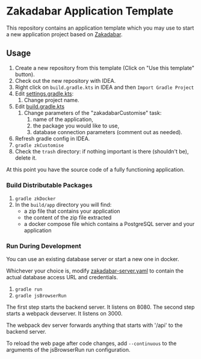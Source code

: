 # Zakadabar Application Template

This repository contains an application template which you may use to start a new application project based on [Zakadabar](https://github.com/spxbhuhb/zakadabar-stack).

## Usage

1. Create a new repository from this template (Click on "Use this template" button).
1. Check out the new repository with IDEA.
1. Right click on `build.gradle.kts` in IDEA and then `Import Gradle Project`
1. Edit [settings.gradle.kts](settings.gradle.kts):
    1. Change project name.
1. Edit [build.gradle.kts](build.gradle.kts)
    1. Change parameters of the "zakadabarCustomise" task:
        1. name of the application,
        1. the package you would like to use,
        1. database connection parameters (comment out as needed).
1. Refresh gradle config in IDEA.
1. `gradle zkCustomise`
1. Check the `trash` directory: if nothing important is there (shouldn't be), delete it.

At this point you have the source code of a fully functioning application.

### Build Distributable Packages

1. `gradle zkDocker`
1. In the `build/app` directory you will find:
    * a zip file that contains your application
    * the content of the zip file extracted
    * a docker compose file which contains a PostgreSQL server and your application

### Run During Development

You can use an existing database server or start a new one in docker.

Whichever your choice is, modify [zakadabar-server.yaml](template/app/etc/zakadabar-server.yaml) to contain the actual database access URL and credentials.

1. `gradle run`
1. `gradle jsBrowserRun`

The first step starts the backend server. It listens on 8080. The second step starts a webpack devserver. It listens on 3000.

The webpack dev server forwards anything that starts with '/api' to the backend server.

To reload the web page after code changes, add `--continuous` to the arguments of the jsBrowserRun run configuration.
